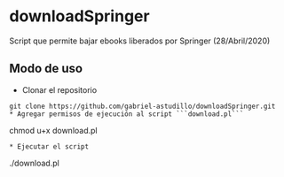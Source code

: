 # downloadSpringer

Script que permite bajar ebooks liberados por Springer (28/Abril/2020)

## Modo de uso

* Clonar el repositorio
```
git clone https://github.com/gabriel-astudillo/downloadSpringer.git
* Agregar permisos de ejecución al script ```download.pl``` 
```
chmod u+x download.pl
```
* Ejecutar el script
```
./download.pl
```
